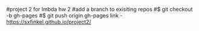 #project 2 for lmbda hw 2 
#add a branch to exisiting repos
#$ git checkout -b gh-pages
#$ git push origin gh-pages
link - https://sxfinkel.github.io/project2/

